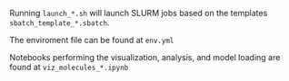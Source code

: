 Running `launch_*.sh` will launch SLURM jobs based on the templates `sbatch_template_*.sbatch`.  

The enviroment file can be found at `env.yml`

Notebooks performing the visualization, analysis, and model loading are found at `viz_molecules_*.ipynb`